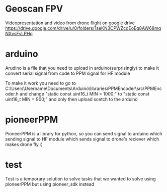 # Geoscan FPV

  Videopresentation and video from drone flight on google drive
  https://drive.google.com/drive/u/0/folders/1seKN3CPWZcdEoEq8AW68mqNXvsFvLPHq

# arduino
  
  Arudino is a file that you need to upload in arduino(surprisingly) to make it convert serial signal from code to PPM signal for HF module

  To make it work you need to go to C:\Users\Username\Documents\Arduino\libraries\PPMEncoder\src\PPMEncoder.h and change "static const uint16_t MIN = 1000;" to "static const uint16_t MIN = 900;" and only then upload scetch to the arduino
  
# pioneerPPM
  
  PioneerPPM is a library for python, so you can send signal to arduino which sending signal to HF module which sends signal to drone's reciever which makes drone fly :)
  

# test
  
  Test is a temporary solution to solve tasks that we wanted to solve using pioneerPPM but using pioneer_sdk instead
  
  

